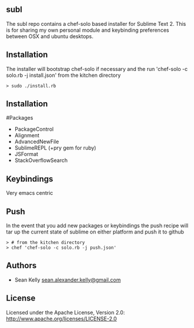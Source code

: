 ## subl 

The subl repo contains a chef-solo based installer for Sublime Text 2. This is for sharing my own personal module and keybinding preferences between OSX and ubuntu desktops.

## Installation 
The installer will bootstrap chef-solo if necessary and the run 'chef-solo -c solo.rb -j install.json' from the kitchen directory
```
> sudo ./install.rb
```
## Installation 
#Packages
* PackageControl
* Alignment
* AdvancedNewFile
* SublimeREPL (+pry gem for ruby)
* JSFormat
* StackOverflowSearch

## Keybindings
Very emacs centric

## Push
In the event that you add new packages or keybindings the push recipe will tar up the current state of sublime on either platform and push it to github
```
> # from the kitchen directory
> chef 'chef-solo -c solo.rb -j push.json'
```

## Authors

* Sean Kelly sean.alexander.kelly@gmail.com

## License

Licensed under the Apache License, Version 2.0: http://www.apache.org/licenses/LICENSE-2.0
